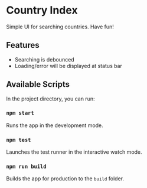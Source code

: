 # Country Index

Simple UI for searching countries. Have fun!

## Features

- Searching is debounced
- Loading/error will be displayed at status bar

## Available Scripts

In the project directory, you can run:

### `npm start`

Runs the app in the development mode.

### `npm test`

Launches the test runner in the interactive watch mode.

### `npm run build`

Builds the app for production to the `build` folder.
